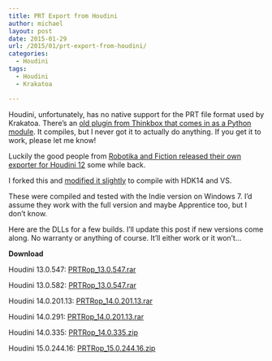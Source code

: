 ```yaml
---
title: PRT Export from Houdini
author: michael
layout: post
date: 2015-01-29
url: /2015/01/prt-export-from-houdini/
categories:
  - Houdini
tags:
  - Houdini
  - Krakatoa

---
```

Houdini, unfortunately, has no native support for the PRT file format used by Krakatoa. There&#8217;s 
an [old plugin from Thinkbox that comes in as a Python module](http://www.thinkboxsoftware.com/news/2014/1/9/prt-exporter-python-module-source-for-houdini-available-on-g.html).
It compiles, but I never got it to actually do anything. If you get it to work, please let me know!

Luckily the good people from [Robotika and Fiction released their own exporter for Houdini 12](https://github.com/FictionIO/PRTRop) some while back.

I forked this and [modified it slightly](https://github.com/krautsourced/PRTRop_VS) to compile with HDK14 and VS. 

These were compiled and tested with the Indie version on Windows 7. I&#8217;d assume they work with the full version and maybe Apprentice too, but I don&#8217;t know.

Here are the DLLs for a few builds. I&#8217;ll update this post if new versions come along. No warranty or anything of course. It&#8217;ll either work or it won&#8217;t&#8230;

**Download**

Houdini 13.0.547: [PRTRop_13.0.547.rar](/files/houdini/PRTRop_13.0.547.rar)

Houdini 13.0.582: [PRTRop_13.0.547.rar](/files/houdini/PRTRop_13.0.582.rar)

Houdini 14.0.201.13: [PRTRop_14.0.201.13.rar](/files/houdini/PRTRop_14.0.201.13.rar)

Houdini 14.0.291: [PRTRop_14.0.201.13.rar](/files/houdini/PRTRop_14.0.291.rar)

Houdini 14.0.335: [PRTRop_14.0.335.zip](/files/houdini/PRTRop_14.0.335.zip)

Houdini 15.0.244.16: [PRTRop_15.0.244.16.zip](/files/houdini/PRTRop_15.0.244.16.zip)

